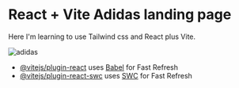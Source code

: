 # React + Vite Adidas landing page

Here I'm learning to use Tailwind css and React plus Vite.

![adidas](https://github.com/muhumuzaa/adidas/assets/142443950/207eecfc-ee92-457a-9588-362ba61cce02)


- [@vitejs/plugin-react](https://github.com/vitejs/vite-plugin-react/blob/main/packages/plugin-react/README.md) uses [Babel](https://babeljs.io/) for Fast Refresh
- [@vitejs/plugin-react-swc](https://github.com/vitejs/vite-plugin-react-swc) uses [SWC](https://swc.rs/) for Fast Refresh
